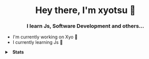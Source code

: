 <h1 align="center">Hey there, I'm xyotsu 👋</h1>
<h3 align="center">I learn Js, Software Development and others...</h3>

- I'm currently working on Xyo 🔭
- I currently learning Js 📝

<details>
  <summary>&nbsp; <b>Stats</b></summary>
  &nbsp; 
  <details>
    <summary> &nbsp; &nbsp; &nbsp; <b>GitHub Stats</b></summary>
    <img src="https://github-readme-stats.vercel.app/api?username=xyotsu">
  </details>
  <details>
    <summary> &nbsp; &nbsp; &nbsp; <b>Discord Presence</b></summary>
    <img src="https://lanyard.cnrad.dev/api/321017931423023105">
  </details>
</details>
